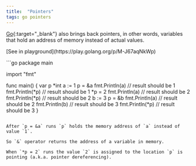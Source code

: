 ```yaml
---
title:  "Pointers"
tags: go pointers
---
```


[Go](http://golang.org){:target="_blank"} also brings back pointers, in other words, variables that hold an address of memory instead of actual values.

<p class="code-link" markdown='1'>
	[See in playground](https://play.golang.org/p/M-J67aqNkWp)
</p>
```go
package main

import "fmt"

func main() {
	var p *int
	a := 1
	p = &a
	fmt.Println(a)  // result should be 1
	fmt.Println(*p) // result should be 1
	*p = 2
	fmt.Println(a)  // result should be 2
	fmt.Println(*p) // result should be 2
	b := 3
	p = &b
	fmt.Println(a)  // result should be 2
	fmt.Println(b)  // result should be 3
	fmt.Println(*p) // result should be 3
}
```

After `p = &a` runs `p` holds the memory address of `a` instead of value `1`.

So `&` operator returns the address of a variable in memory.

When `*p = 2` runs the value `2` is assigned to the location `p` is pointing (a.k.a. pointer dereferencing).
